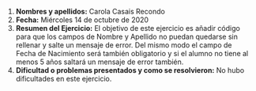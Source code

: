 1. **Nombres y apellidos:** Carola Casais Recondo
2. **Fecha:** Miércoles 14 de octubre de 2020
3. **Resumen del Ejercicio:** El objetivo de este ejercicio es añadir código para que los campos de Nombre y Apellido no puedan quedarse sin rellenar y salte 
un mensaje de error. Del mismo modo el campo de Fecha de Nacimiento será también obligatorio y si el alumno no tiene al menos 5 años saltará un mensaje de error también.
4. **Dificultad o problemas presentados y como se resolvieron:** No hubo dificultades en este ejercicio.
